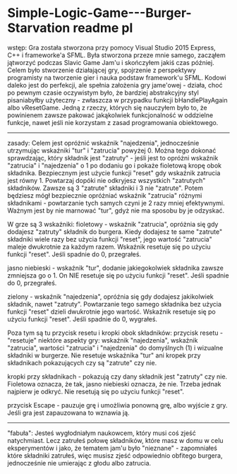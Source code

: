 # Simple-Logic-Game---Burger-Starvation readme pl
wstęp:
Gra została stworzona przy pomocy Visual Studio 2015 Express, C++ i frameworke'a SFML. Była stworzona przeze mnie samego, zacząłem jątworzyć podczas Slavic Game Jam'u i skończyłem jakiś czas później. Celem było stworzenie działającej gry, spojrzenie z perspektywy programisty na tworzenie gier i nauka podstaw framework'u SFML. Kodowi daleko jest do perfekcji, ale spełnia założenia gry jame'owej - działa, choć po pewnym czasie oczywistym było, że bardziej abstrakcyjny styl pisaniabyłby użyteczny - zwłaszcza w przypadku funkcji bHandlePlayAgain albo vResetGame. Jedną z rzeczy, których się nauczyłem było to, że powinienem zawsze pakować jakąkolwiek funkcjonalność w oddzielne funkcje, nawet jeśli nie korzystam z zasad programowania obiektowego.

-----------------------------------------------------------------------

zasady:
Celem jest opróżnić wskaźnik "najedzenia", jednocześnie utrzymując wskaźniki "tur" i "zatrucia" powyżej 0. Można tego dokonać sprawdzając, który składnik jest "zatruty" - jeśli jest to opróżni wskaźnik "zatrucia" i "najedzenia" o 1 po dodaniu go i pokaże fioletową kropę obok składnika. Bezpiecznym jest użycie funkcji "reset" gdy wskaźnik zatrucia jest równy 1. Powtarzaj dopóki nie odkryjesz wszystkich "zatrutych" składników. Zawsze są 3 "zatrute" składniki i 3 nie "zatrute". Potem będziesz mógł bezpiecznie opróżniać wskaźnik "zatrucia" różnymi składnikami - powtarzanie tych samych czyni je 2 razy mniej efektywnymi. Ważnym jest by nie marnować "tur", gdyż nie ma sposobu by je odzyskać.

W grze są 3 wskaźniki:
fioletowy - wskaźnik "zatrucia", opróżnia się gdy dodajesz "zatruty" składnik do burgera. Kiedy dodajesz te same "zatrute" składniki wiele razy bez użycia funkcji "reset", jego wartość "zatrucia" maleje dwukrotnie za każdym razem. Wskaźnik resetuje się po użyciu funkcji "reset". Jeśli spadnie do 0, przegrałeś.

jasno niebieski - wskaźnik "tur", dodanie jakiegokolwiek składnika zawsze zmniejsza go o 1. On NIE resetuje się po użyciu funkcji "reset". Jeśli spadnie do 0, przegrałeś.

zielony - wskaźnik "najedzenia", opróźnia się gdy dodajesz jakikolwiek składnik, nawet "zatruty". Powtarzanie tego samego składnika bez użycia funkcji "reset" dzieli dwukrotnie jego wartość. Wskaźnik resetuje się po użyciu funkcji "reset". Jeśli spadnie do 0, wygrałeś.

Poza tym są tu przycisk resetu i kropki obok składników:
przycisk resetu - "resetuje" niektóre aspekty gry: wskaźnik "najedzenia", wskaźnik "zatrucia", wartości "zatrucia" i "najedzenia" do domyślnych (1) i wizualne składniki w burgerze. Nie resetuje wskaźnika "tur" ani kropek przy składnikach pokazujących czy są "zatrute" czy nie.

kropki przy składnikach - pokazują czy dany składnik jest "zatruty" czy nie. Fioletowa oznacza, że tak, jasno niebieski oznacza, że nie. Trzeba jednak najpierw je odkryć. Nie resetują się po użyciu funkcji "reset".

przycisk Escape - pauzuje grę i umożliwia ponowną grę, albo wyjście z gry. Jeśli gra jest zapauzowana to wznawia ją.

-----------------------------------------------------------------------

"fabuła":
Jesteś wygłodniałym naukowcem, który musi coś zjeść natychmiast. Lecz zatrułeś połowę składników, które masz w domu w celu eksperymentów i jako, że tematem jam'u było "nieznane" - zapomniałeś które składniki zatrułeś, więc musisz zjeść odpowiednio obfitego burgera, jednocześnie nie umierając z głodu albo zatrucia.
